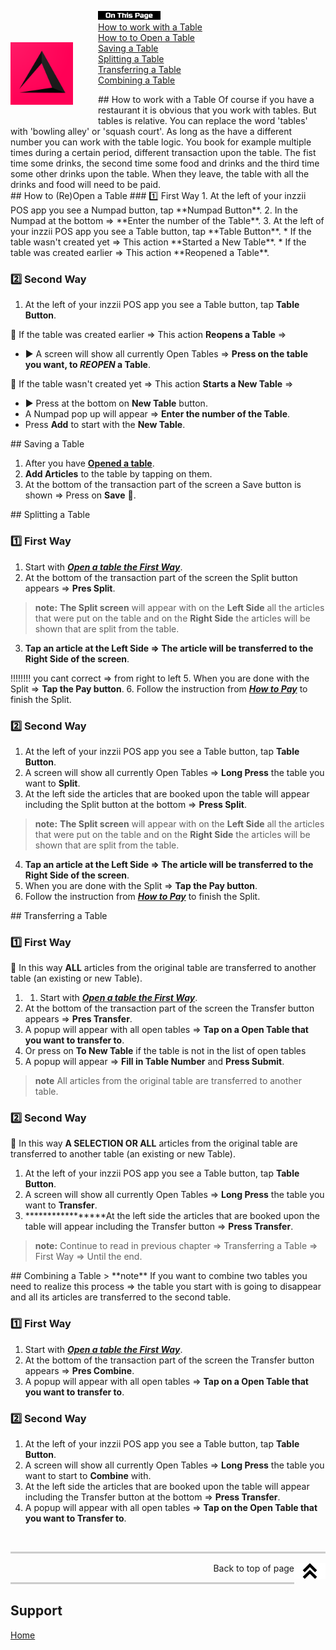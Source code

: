 <div id= "Top"></div>
<p><img src="../Assets/Pictures/play_store_512.png" alt="inzzii logo" width="100" style="float: left; margin-right: 40px; margin-top: 50px; margin-bottom: 20px"/>
<img src="../Assets/Pictures/OnTP.png" alt="index" width="100" style="float: left"/> <br>
<a href="#Work Table">How to work with a Table</a><br>
<a href="#Open Table">How to to Open a Table</a><br>
<a href="#Save Table">Saving a Table</a><br>
<a href="#Split Table">Splitting a Table</a><br>
<a href="#Transfer Table">Transferring a Table</a><br>
<a href="#Combine Table">Combining a Table</a><br>
</p>

<div id= "Work Table"></div>
## How to work with a Table
Of course if you have a restaurant it is obvious that you work with tables. But tables is relative. You can replace the word 'tables' with 'bowling alley' or 'squash court'. As long as the have a different number you can work with the table logic. You book for example multiple times during a certain period, different transaction upon the table. The fist time some drinks, the second time some food and drinks and the third time some other drinks upon the table.
When they leave, the table with all the drinks and food will need to be paid.

<div id= "Open Table"></div>
## How to (Re)Open a Table
### 1️⃣  First Way
1. At the left of your inzzii POS app you see a Numpad button, tap **Numpad Button**.
2. In the Numpad at the bottom => **Enter the number of the Table**.
3. At the left of your inzzii POS app you see a Table button, tap **Table Button**.
* If the table wasn't created yet => This action **Started a New Table**.
* If the table was created earlier => This action **Reopened a Table**.

### 2️⃣  Second Way

1. At the left of your inzzii POS app you see a Table button, tap **Table Button**.

📌 If the table was created earlier => This action **Reopens a Table** =>

* ▶️ A screen will show all currently Open Tables => **Press on the table you want, to _REOPEN_ a Table**.  

📌 If the table wasn't created yet => This action **Starts a New Table** =>

* ▶️ Press at the bottom on **New Table** button.
* A Numpad pop up will appear => **Enter the number of the Table**.
* Press **Add** to start with the **New Table**.


<div id= "Save Table"></div>
## Saving a Table

1. After you have **<a href="#Open Table">Opened a table</a>**.
2. **Add Articles** to the table by tapping on them.
3. At the bottom of the transaction part of the screen a Save button is shown => Press on **Save** 💾.

<div id= "Split Table"></div>
## Splitting a Table

### 1️⃣  First Way
1. Start with ***<a href="#Open Table">Open a table the First Way</a>***.
2. At the bottom of the transaction part of the screen the Split button appears => **Pres Split**.
> **note:**  **The Split screen** will appear with on the **Left Side** all the articles that were put on the table and on the **Right Side** the articles will be shown that are split from the table.
3. **Tap an article at the Left Side => The article will be transferred to the Right Side of the screen**.

!!!!!!!! you cant correct => from right to left
5. When you are done with the Split => **Tap the Pay button**.
6. Follow the instruction from ***[How to Pay](../docs/Chapter18.md)*** to finish the Split.

### 2️⃣  Second Way

1. At the left of your inzzii POS app you see a Table button, tap **Table Button**.
2. A screen will show all currently Open Tables => **Long Press** the table you want to **Split**.
3. At the left side the articles that are booked upon the table will appear including the Split button at the bottom => **Press Split**.
> **note:**  **The Split screen** will appear with on the **Left Side** all the articles that were put on the table and on the **Right Side** the articles will be shown that are split from the table.
4. **Tap an article at the Left Side => The article will be transferred to the Right Side of the screen**.
5. When you are done with the Split => **Tap the Pay button**.
6. Follow the instruction from ***[How to Pay](../docs/Chapter18.md)*** to finish the Split.

<div id= "Transfer Table"></div>
## Transferring a Table

### 1️⃣  First Way 
📌 In this way **ALL** articles from the original table are transferred to another table (an existing or new Table).

1. 1. Start with ***<a href="#Open Table">Open a table the First Way</a>***.
2. At the bottom of the transaction part of the screen the Transfer button appears => **Pres Transfer**.
3. A popup will appear with all open tables => **Tap on a Open Table that you want to transfer to**.
4. Or press on **To New Table** if the table is not in the list of open tables 
5. A popup will appear => **Fill in Table Number** and **Press Submit**. 
> **note** All articles from the original table are transferred to another table.

### 2️⃣  Second Way
📌 In this way **A SELECTION OR ALL** articles from the original table are transferred to another table (an existing or new Table).

1. At the left of your inzzii POS app you see a Table button, tap **Table Button**.
2. A screen will show all currently Open Tables => **Long Press** the table you want to **Transfer**.
3. *****************At the left side the articles that are booked upon the table will appear including the Transfer button => **Press Transfer**.
> **note:**  Continue to read in previous chapter => Transferring a Table => First Way => Until the end.

<div id= "Combine Table"></div>
## Combining a Table
> **note** If you want to combine two tables you need to realize this process => the table you start with is going to disappear and all its articles are transferred to the second table.

### 1️⃣  First Way 

1. Start with ***<a href="#Open Table">Open a table the First Way</a>***.
2. At the bottom of the transaction part of the screen the Transfer button appears => **Pres Combine**.
3. A popup will appear with all open tables => **Tap on a Open Table that you want to transfer to**.

### 2️⃣  Second Way

1. At the left of your inzzii POS app you see a Table button, tap **Table Button**.
2. A screen will show all currently Open Tables => **Long Press** the table you want to start to **Combine** with.
3. At the left side the articles that are booked upon the table will appear including the Transfer button at the bottom => **Press Transfer**.
4. A popup will appear with all open tables => **Tap on the Open Table that you want to Transfer to**.

<p><br></p>
<hr style="border-top: 3px solid #ccc; background: transparent;" >
<a href="#Top"><img src="../Assets/Pictures/Top.png" alt="Top" width="50" align="right" style="margin-bottom: 10px"/></a>
<p style="text-align: right;"> Back to top of page </p>
<hr style="border-top: 3px solid #ccc; background: transparent;" >

## Support
[Home](../index.md)
